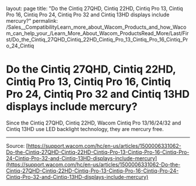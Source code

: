 layout: page
title: "Do the Cintiq 27QHD, Cintiq 22HD, Cintiq Pro 13, Cintiq Pro 16, Cintiq Pro 24, Cintiq Pro 32 and Cintiq 13HD displays include mercury?"
permalink: /Sales__CompatibilityLearn_more_about_Wacom_Products_and_how_Wacom_can_help_your_/Learn_More_About_Wacom_ProductsRead_More/Last/First/Do_the_Cintiq_27QHD_Cintiq_22HD_Cintiq_Pro_13_Cintiq_Pro_16_Cintiq_Pro_24_Cintiq

# Do the Cintiq 27QHD, Cintiq 22HD, Cintiq Pro 13, Cintiq Pro 16, Cintiq Pro 24, Cintiq Pro 32 and Cintiq 13HD displays include mercury?

Since the Cintiq 27QHD, Cintiq 22HD, Wacom Cintiq Pro 13/16/24/32 and Cintiq 13HD use LED backlight technology, they are mercury free.

---
Source: [https://support.wacom.com/hc/en-us/articles/1500006331062-Do-the-Cintiq-27QHD-Cintiq-22HD-Cintiq-Pro-13-Cintiq-Pro-16-Cintiq-Pro-24-Cintiq-Pro-32-and-Cintiq-13HD-displays-include-mercury](https://support.wacom.com/hc/en-us/articles/1500006331062-Do-the-Cintiq-27QHD-Cintiq-22HD-Cintiq-Pro-13-Cintiq-Pro-16-Cintiq-Pro-24-Cintiq-Pro-32-and-Cintiq-13HD-displays-include-mercury)
